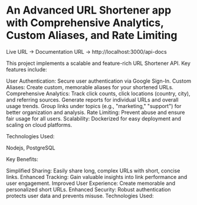 # An Advanced URL Shortener app with Comprehensive Analytics, Custom Aliases, and Rate Limiting

Live URL -> 
Documentation URL -> http://localhost:3000/api-docs

This project implements a scalable and feature-rich URL Shortener API. Key features include:

User Authentication: Secure user authentication via Google Sign-In.
Custom Aliases: Create custom, memorable aliases for your shortened URLs.
Comprehensive Analytics:
Track click counts, click locations (country, city), and referring sources.
Generate reports for individual URLs and overall usage trends.
Group links under topics (e.g., "marketing," "support") for better organization and analysis.
Rate Limiting: Prevent abuse and ensure fair usage for all users.
Scalability: Dockerized for easy deployment and scaling on cloud platforms.


Technologies Used:

 Nodejs,
 PostgreSQL


Key Benefits:

Simplified Sharing: Easily share long, complex URLs with short, concise links.
Enhanced Tracking: Gain valuable insights into link performance and user engagement.
Improved User Experience: Create memorable and personalized short URLs.
Enhanced Security: Robust authentication protects user data and prevents misuse.
Technologies Used: